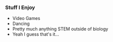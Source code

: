 ### Stuff I Enjoy
- Video Games
- Dancing
- Pretty much anything STEM outside of biology
- Yeah I guess that's it...
